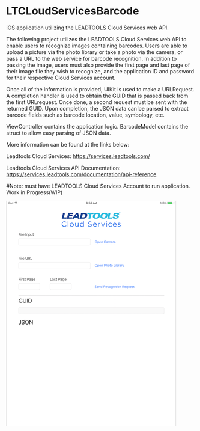 # LTCLoudServicesBarcode
iOS application utilizing the LEADTOOLS Cloud Services web API.

The following project utilizes the LEADTOOLS Cloud Services web API to enable users to recognize images containing barcodes. Users are able to upload a picture via the photo library or take a photo via the camera, or pass a URL to the web service for barcode recognition. In addition to passing the image, users must also provide the first page and last page of their image file they wish to recognize, and the application ID and password for their respective Cloud Services account. 

Once all of the information is provided, UIKit is used to make a URLRequest. A completion handler is used to obtain the GUID that is passed back from the first URLrequest. Once done, a second request must be sent with the returned GUID. Upon completion, the JSON data can be parsed to extract barcode fields such as barcode location, value, symbology, etc.

ViewController contains the application logic. BarcodeModel contains the struct to allow easy parsing of JSON data.

More information can be found at the links below:

Leadtools Cloud Services: https://services.leadtools.com/

Leadtools Cloud Services API Documentation: https://services.leadtools.com/documentation/api-reference

#Note: must have LEADTOOLS Cloud Services Account to run application. Work in Progress(WIP)

![Screenshot](CloudServices.png)
